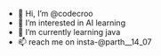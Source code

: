 - 👋 Hi, I’m @codecroo
- 👀 I’m interested in AI learning 
- 🌱 I’m currently learning java
- 📫 reach me on insta-@parth__14_07


<!---
codecroo/codecroo is a ✨ special ✨ repository because its `README.md` (this file) appears on your GitHub profile.
You can click the Preview link to take a look at your changes.
--->
